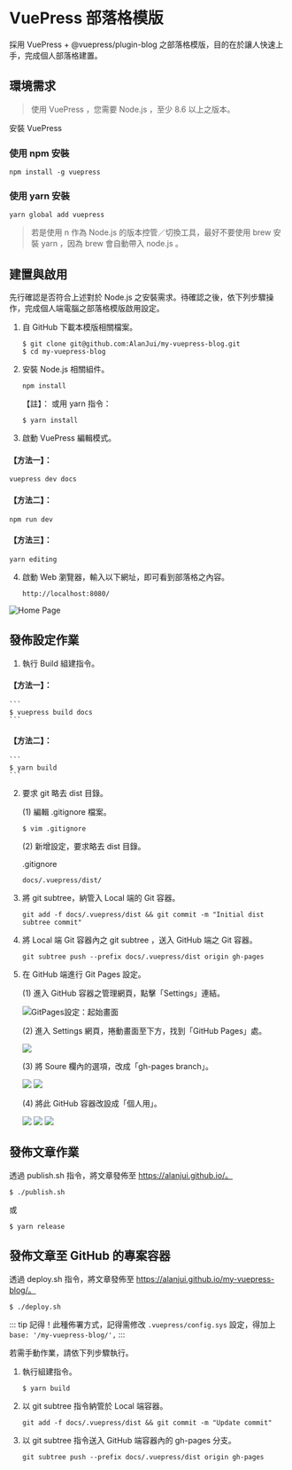 # VuePress 部落格模版

採用 VuePress + @vuepress/plugin-blog 之部落格模版，目的在於讓人快速上手，完成個人部落格建置。

## 環境需求

> 使用 VuePress ，您需要 Node.js ，至少 8.6 以上之版本。

安裝 VuePress

### 使用 npm 安裝

```
npm install -g vuepress
```

### 使用 yarn 安裝

```
yarn global add vuepress
```

> 若是使用 n 作為 Node.js 的版本控管／切換工具，最好不要使用 brew 安裝 yarn ，因為 brew 會自動帶入 node.js 。

## 建置與啟用

先行確認是否符合上述對於 Node.js 之安裝需求。待確認之後，依下列步驟操作，完成個人端電腦之部落格模版啟用設定。

1. 自 GitHub 下載本模版相關檔案。

   ```shell
   $ git clone git@github.com:AlanJui/my-vuepress-blog.git
   $ cd my-vuepress-blog
   ```

2. 安裝 Node.js 相關組件。

   ```shell script
   npm install
   ```

   【註】： 或用 yarn 指令：

   ```shell
   $ yarn install
   ```

3) 啟動 VuePress 編輯模式。

#### 【方法一】：

```shell script
vuepress dev docs
```

#### 【方法二】：

```shell script
npm run dev
```

#### 【方法三】：

```shell
yarn editing
```

4. 啟動 Web 瀏覽器，輸入以下網址，即可看到部落格之內容。

   ```shell script
   http://localhost:8080/
   ```

![Home Page](docs/.vuepress/public/img/HomePage/HomePage.png)

## 發佈設定作業

1.  執行 Build 組建指令。

#### 【方法一】：

    ```
    $ vuepress build docs
    ```

#### 【方法二】：

    ```
    $ yarn build
    ```

2.  要求 git 略去 dist 目錄。

    (1) 編輯 .gitignore 檔案。

    ```
    $ vim .gitignore
    ```

    (2) 新增設定，要求略去 dist 目錄。

    .gitignore

    ```
    docs/.vuepress/dist/
    ```

3.  將 git subtree，納管入 Local 端的 Git 容器。

    ```
    git add -f docs/.vuepress/dist && git commit -m "Initial dist subtree commit"
    ```

4.  將 Local 端 Git 容器內之 git subtree ，送入 GitHub 端之 Git 容器。

    ```
    git subtree push --prefix docs/.vuepress/dist origin gh-pages
    ```

5.  在 GitHub 端進行 Git Pages 設定。

    (1) 進入 GitHub 容器之管理網頁，點擊「Settings」連結。

    ![GitPages設定：起始畫面](docs/.vuepress/public/img/HomePage/GitPages-Setting-1.png)


    (2) 進入 Settings 網頁，捲動畫面至下方，找到「GitHub Pages」處。

    ![](docs/.vuepress/public/img/HomePage/GitPages-Setting-2.png)

    (3) 將 Soure 欄內的選項，改成「gh-pages branch」。

    ![](docs/.vuepress/public/img/HomePage/GitPages-Setting-3.png)
    ![](docs/.vuepress/public/img/HomePage/GitPages-Setting-4.png)

    (4) 將此 GitHub 容器改設成「個人用」。

    ![](docs/.vuepress/public/img/HomePage/GitPages-Setting-5.png)
    ![](docs/.vuepress/public/img/HomePage/GitPages-Setting-6.png)
    ![](docs/.vuepress/public/img/HomePage/GitPages-Setting-7.png)

## 發佈文章作業

透過 publish.sh 指令，將文章發佈至 https://alanjui.github.io/。

```
$ ./publish.sh
```

或

```
$ yarn release
```

## 發佈文章至 GitHub 的專案容器

透過 deploy.sh 指令，將文章發佈至 https://alanjui.github.io/my-vuepress-blog/。

```
$ ./deploy.sh
```

::: tip
記得！此種佈署方式，記得需修改 `.vuepress/config.sys` 設定，得加上 `base: '/my-vuepress-blog/',`
:::

若需手動作業，請依下列步驟執行。

1.  執行組建指令。

    ```
    $ yarn build
    ```

2)  以 git subtree 指令納管於 Local 端容器。

    ```
    git add -f docs/.vuepress/dist && git commit -m "Update commit"
    ```

3)  以 git subtree 指令送入 GitHub 端容器內的 gh-pages 分支。

    ```
    git subtree push --prefix docs/.vuepress/dist origin gh-pages
    ```
